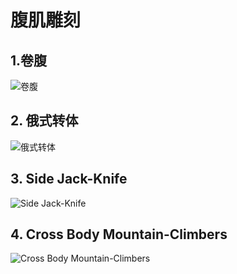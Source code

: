 # 腹肌雕刻

## 1.卷腹

![卷腹](http://ww1.sinaimg.cn/large/006g8Dvggy1g0rmy9iqsug30cs0cstmp.gif)

## 2. 俄式转体

![俄式转体](http://ww1.sinaimg.cn/large/006g8Dvggy1g0rn1bdokhg30cs0cs49r.gif)

## 3. Side Jack-Knife

![Side Jack-Knife](http://ww1.sinaimg.cn/large/006g8Dvggy1g0rn750ze0g30go09dn81.gif)

## 4. Cross Body Mountain-Climbers

![Cross Body Mountain-Climbers](http://ww1.sinaimg.cn/large/006g8Dvggy1g0rn7rzxb3g30cs0csanv.gif)